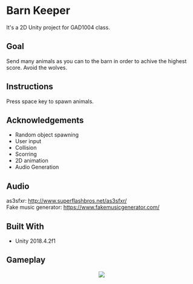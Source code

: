 # Barn Keeper
It's a 2D Unity project for GAD1004 class.

## Goal

Send many animals as you can to the barn in order to achive the highest score. Avoid the wolves. 

## Instructions
Press space key to spawn animals.

## Acknowledgements
* Random object spawning </br>
* User input </br>
* Collision </br>
* Scorring </br>
* 2D animation </br>
* Audio Generation </br>

## Audio
as3sfxr: http://www.superflashbros.net/as3sfxr/ </br>
Fake music generator: https://www.fakemusicgenerator.com/

## Built With

* Unity 2018.4.2f1

## Gameplay

<p align="center"> 
  <img src="https://user-images.githubusercontent.com/34216243/87829102-01873600-c887-11ea-8f97-d48f40f995b0.gif">
</p>
